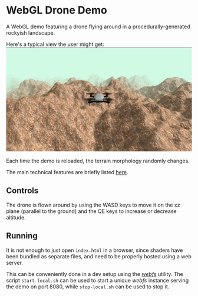 # WebGL Drone Demo

A WebGL demo featuring a drone flying around in a procedurally-generated rockyish landscape.

Here's a typical view the user might get:
![demo.jpg](https://raw.githubusercontent.com/daberg/cgdemo/master/demo.jpg)

Each time the demo is reloaded, the terrain morphology randomly changes.

The main technical features are briefly listed [here](https://raw.githubusercontent.com/daberg/cgdemo/master/doc/presentation.pdf).

## Controls

The drone is flown around by using the WASD keys to move it on the xz plane (parallel to the ground) and the QE keys to increase or decrease altitude.

## Running

It is not enough to just open `index.html` in a browser, since shaders have been bundled as separate files, and need to be properly hosted using a web server.

This can be conveniently done in a dev setup using the [*webfs*](https://linux.bytesex.org/misc/webfs.html) utility. The script `start-local.sh` can be used to start a unique *webfs* instance serving the demo on port 8080, while `stop-local.sh` can be used to stop it.
